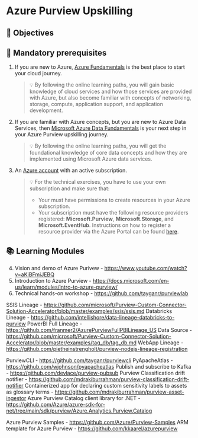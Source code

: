 # Azure Purview Upskilling


## :dart: Objectives


## :thinking: Mandatory prerequisites

1. If you are new to Azure, [Azure Fundamentals](https://docs.microsoft.com/en-us/learn/certifications/azure-fundamentals/) is the best place to start your cloud journey. 

    >:bulb: By following the online learning paths, you will gain basic knowledge of cloud services and how those services are provided with Azure, but also become familiar with concepts of networking, storage, compute, application support, and application development.
3. If you are familiar with Azure concepts, but you are new to Azure Data Services, then [Microsoft Azure Data Fundamentals](https://docs.microsoft.com/en-us/learn/certifications/exams/dp-900) is your next step in your Azure Purview upskilling journey. 

    >:bulb: By following the online learning paths, you will get the foundational knowledge of core data concepts and how they are implemented using Microsoft Azure data services.
5. An [Azure account](https://azure.microsoft.com/en-us/free/) with an active subscription.

    >:bulb: For the technical exercises, you have to use your own subscription and make sure that:
    > * Your must have permissions to create resources in your Azure subscription.
    > * Your subscription must have the following resource providers registered: **Microsoft.Purview**, **Microsoft.Storage**, and **Microsoft.EventHub**. Instructions on how to register a resource provider via the Azure Portal can be found [here](https://docs.microsoft.com/en-us/azure/azure-resource-manager/management/resource-providers-and-types#azure-portal).


## :books: Learning Modules

4. Vision and demo of Azure Purivew - https://www.youtube.com/watch?v=aKiBFmiJEBQ 
5. Introduction to Azure Purview - https://docs.microsoft.com/en-us/learn/modules/intro-to-azure-purview/
6. Technical hands-on workshop - https://github.com/tayganr/purviewlab

SSIS Lineage - https://github.com/microsoft/Purview-Custom-Connector-Solution-Accelerator/blob/master/examples/ssis/ssis.md
Databricks Lineage - https://github.com/intellishore/data-lineage-databricks-to-purview
PowerBI Full Lineage - https://github.com/franmer2/AzurePurviewFullPBILineage_US
Data Source - https://github.com/microsoft/Purview-Custom-Connector-Solution-Accelerator/blob/master/examples/tag_db/tag_db.md
WebApp Lineage - https://github.com/pietheinstrengholt/purview-nodejs-lineage-registration


PurviewCLI - https://github.com/tayganr/purviewcli
PyApacheAtlas - https://github.com/wjohnson/pyapacheatlas
Publish and subscribe to Kafka - https://github.com/devlace/purview-pubsub
Purview Classification drift notifier - https://github.com/mdrakiburrahman/purview-classification-drift-notifier
Containerized app for declaring custom sensitivity labels to assets as glossary terms - https://github.com/mdrakiburrahman/purview-asset-ingestor
Azure Purview Catalog client library for .NET - https://github.com/Azure/azure-sdk-for-net/tree/main/sdk/purview/Azure.Analytics.Purview.Catalog

Azure Purview Samples - https://github.com/Azure/Purview-Samples
ARM template for Azure Purview - https://github.com/kkaarel/azurepurview
